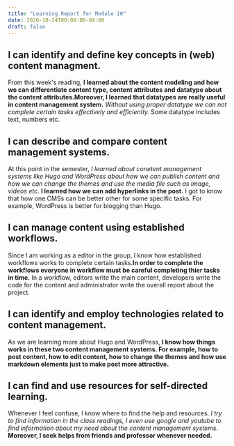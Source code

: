 ```yaml
---
title: "Learning Report for Module 10"
date: 2020-10-24T00:00:00-04:00
draft: false
---
```


I can identify and define key concepts in (web) content managment.
-----------------------------------------------------------------
From this week's reading, **I learned about the content modeling and how we can differentiate 
content type, content attributes and datatype about the content attributes.Moreover, I learned 
that datatypes are really useful in content management system.** *Without using proper datatype we can
not complete certain tasks effectively and efficiently.* Some datatype includes text, numbers etc.

I can describe and compare content management systems.
------------------------------------------------------
At this point in the semester, *I learned about conetent management systems like Hugo and WordPress about
how we can publish content and how we can change the themes and use the media file such as image, videos
etc.* **I learned how we can add hyperlinks in the post.**  I got to know that how one CMSs can be better
other for some specific tasks. For example, WordPress is better for blogging than Hugo.


I can manage content using established workflows.
-------------------------------------------------
Since I am working as a editor in the group, I know how established workflows works to complete certain 
tasks.**In order to complete the workflows everyone in  workflow must be careful completing thier tasks in time.**
In a workflow, editors write the main content, developers write the code for the content and administrator
write the overall report about the project.


I can identify and employ technologies related to content management.
---------------------------------------------------------------------
As we are learning more about Hugo and WordPress, **I know how things works in these two content management systems.
For example, how to post content, how to edit content, how to change the themes and how use markdown elements just 
to make post more attractive.** 

I can find and use resources for self-directed learning.
--------------------------------------------------------
Whenever I feel confuse, I know where to find the help and resources. *I try to find information in the class readings, 
I even use google and youtube to find information about my need about the content management systems.*  **Moreover, I seek
helps from friends and professor whenever needed.**
